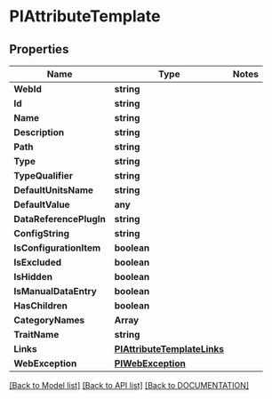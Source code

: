 # PIAttributeTemplate

## Properties
Name | Type | Notes
------------ | ------------- | -------------
**WebId** | **string**
**Id** | **string**
**Name** | **string**
**Description** | **string**
**Path** | **string**
**Type** | **string**
**TypeQualifier** | **string**
**DefaultUnitsName** | **string**
**DefaultValue** | **any**
**DataReferencePlugIn** | **string**
**ConfigString** | **string**
**IsConfigurationItem** | **boolean**
**IsExcluded** | **boolean**
**IsHidden** | **boolean**
**IsManualDataEntry** | **boolean**
**HasChildren** | **boolean**
**CategoryNames** | **Array<string>**
**TraitName** | **string**
**Links** | **[**PIAttributeTemplateLinks**](../models/PIAttributeTemplateLinks.md)**
**WebException** | **[**PIWebException**](../models/PIWebException.md)**

[[Back to Model list]](../../DOCUMENTATION.md#documentation-for-models) [[Back to API list]](../../DOCUMENTATION.md#documentation-for-api-endpoints) [[Back to DOCUMENTATION]](../../DOCUMENTATION.md)
